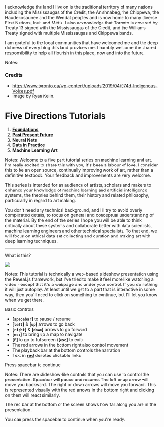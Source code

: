 <!-- .slide: data-audio-src="../audio/intro/acknowledgement.ogg" data-background-image="../images/Toronto.jpg" data-background-opacity="0.6" data-audio-advance="1000" -->
<div class="small tall">

I acknowledge the land I live on is the traditional territory of many nations
including the Mississaugas of the Credit, the Anishnabeg, the Chippewa, the
Haudenosaunee and the Wendat peoples and is now home to many diverse First
Nations, Inuit and Métis. I also acknowledge that Toronto is covered by Treaty 13 signed with the Mississaugas of the Credit, and the Williams Treaty signed with multiple Mississaugas and Chippewa bands.  

I am grateful to the local communities that have welcomed me and the deep richness of everything this land provides me. I humbly welcome the shared responsibility to help all flourish in this place, now and into the future. 

</div>

Notes:
### Credits
* https://www.toronto.ca/wp-content/uploads/2019/04/974d-Indigenous-Voices.pdf
* Image by Ryan Kelln.


<!-- .slide: data-audio-src="../audio/intro/01.ogg" data-background-video="../video/SunsetWavesMediumH264_Beachfront-B-roll.mp4" data-audio-advance="1500"-->
# Five Directions Tutorials <!-- .element: class="r-fit-text" -->

<div class="backdrop">

1. [**Foundations**](../foundations/) <!-- .element: class="lighten" -->
2. [**Past Present Future**](../past_present_future/) <!-- .element: class="lighten" -->
3. [**Neural Nets**](../neural_nets/) <!-- .element: class="lighten" -->
4. [**Data in Practice**](../data_in_practice/) <!-- .element: class="lighten" -->
5. **Machine Learning Art** <!-- .element: class="low-vis" -->

</div>

Notes:
Welcome to a five part tutorial series on machine learning and art. I'm really excited to share this with you, it's been a labour of love. I consider this to be an open source, continually improving work of art, rather than a definitive textbook. Your feedback and improvements are very welcome.

This series is intended for an audience of artists, scholars and makers to enhance your knowledge of machine learning and artificial intelligence systems, the theories behind them, their history and related philosophy, particularly in regard to art making.

You don't need any technical background, and I'll try to avoid overly complicated details, to focus on general and conceptual understanding of the material. By the end of the series I hope you will be able to think critically about these systems and collaborate better with data scientists, machine learning engineers and other technical specialists. To that end, we will focus on ethical data set collecting and curation and making art with deep learning techniques.

---
<!-- .slide: data-audio-src="../audio/intro/02.ogg" -->
What is this?

![](../images/reveal-white-text.svg)

Notes:
This tutorial is technically a web-based slideshow presentation using the Reveal.js framework, but I've tried to make it feel more like watching a video - except that it's a webpage and under your control. If you do nothing it will just autoplay. At least until we get to a part that is interactive in some way, then you'll need to click on something to continue, but I'll let you know when we get there.


<!-- .slide: data-audio-src="../audio/intro/03.ogg" -->
Basic controls

<div class="small">

* **[`spacebar`]** to pause / resume
* **[`left`]** & **[`up`]** arrows to go back
* **[`right`]** & **[`down`]** arrows to go forward
* **[`esc`]** to bring up a map to navigate
* **[`F`]** to go to fullscreen (**[`esc`]** to exit)
* The red arrows in the bottom right also control movement
* The playback bar at the bottom controls the narration
* Text in [**red**](#) denotes clickable links 
</div>

Press spacebar to continue <!-- .element: class="fragment glow" data-audio-advance="-1" -->

Notes:
There are slideshow-like controls that you can use to control the presentation. Spacebar will pause and resume. The left or up arrow will move you backward. The right or down arrows will move you forward. This is represented visually with the red arrows in the bottom right and clicking on them will react similarly.

The red bar at the bottom of the screen shows how far along you are in the presentation.

You can press the spacebar to continue when you're ready.
